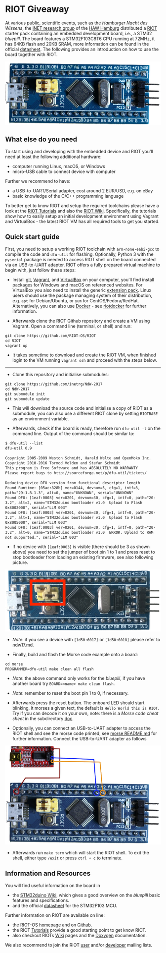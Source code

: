 # RIOT Giveaway

At various public, scientific events, such as the *Hamburger Nacht des Wissens*,
the [iNET research group][iNET] of the [HAW Hamburg][HAW] distributed a [RIOT]
starter pack containing an embedded development board, i.e., a STM32 *bluepill*.
The board features a STM32F103C8T6 CPU running at 72MHz, it has 64KB flash and
20KB SRAM, more information can be found in the official [datasheet]. The
following provides an introduction on how to use the board together with RIOT.

![img:bluepill](/doc/bluepill.png)

## What else do you need

To start using and developing with the embedded device and RIOT you'll need
at least the following additional hardware:
* computer running Linux, macOS, or Windows
* micro-USB cable to connect device with computer

Further we recommend to have:
* a USB-to-UART/Serial adapter, cost around 2 EUR/USD, e.g. on eBay
* basic knowledge of the C/C++ programming language

To better get to know RIOT and setup the required toolchains please have a look
at the [RIOT Tutorials][Tutorials] and also the [RIOT Wiki][Wiki]. Specifically,
the tutorials show how to easily setup an initial development environment using
Vagrant and VirtualBox - the latest RIOT VM has all required tools to get you
started.

## Quick start guide

First, you need to setup a working RIOT toolchain with `arm-none-eabi-gcc`
to compile the code and `dfu-util` for flashing. Optionally, Python 3 with the
`pyserial` package is needed to access RIOT shell on the board connected via
an USB-to-UART adapter. RIOT offers a fully prepared virtual machine to begin
with, just follow these steps:

* Install [git], [Vagrant], and [VirtualBox] on your computer, you'll find
install packages for Windows and macOS on referenced websites. For VirtualBox
you also need to install the generic [extension pack][vboxext].
Linux users should use  the package managing system of their distribution, e.g.
`apt` for Debian/Ubuntu, or `yum` for CentOS/Fedora/RedHat. Alternatively, you
can also use [Docker] - see [riotdocker] for further information.

* Afterwards clone the RIOT Github repository and create a VM using Vagrant.
Open a command line (terminal, or shell) and run:

```
git clone https://github.com/RIOT-OS/RIOT
cd RIOT
vagrant up
```

* It takes sometime to download and create the RIOT VM, when finished login to
the VM running `vagrant ssh` and proceed with the steps below.

----

* Clone this repository and initialise submodules:

```
git clone https://github.com/inetrg/NdW-2017
cd NdW-2017
git submodule init
git submodule update
```

* This will download the source code and initialise a copy of RIOT as a
submodule, you can also use a different RIOT clone by setting `RIOTBASE` as
an environment variable.

* Afterwards, check if the board is ready, therefore run `dfu-util -l` on the
command line. Output of the command should be similar to:

```
$ dfu-util --list
dfu-util 0.9

Copyright 2005-2009 Weston Schmidt, Harald Welte and OpenMoko Inc.
Copyright 2010-2016 Tormod Volden and Stefan Schmidt
This program is Free Software and has ABSOLUTELY NO WARRANTY
Please report bugs to http://sourceforge.net/p/dfu-util/tickets/

Deducing device DFU version from functional descriptor length
Found Runtime: [05ac:828b] ver=0144, devnum=5, cfg=1, intf=3, path="29-1.8.1.3", alt=0, name="UNKNOWN", serial="UNKNOWN"
Found DFU: [1eaf:0003] ver=0201, devnum=30, cfg=1, intf=0, path="20-3.2", alt=2, name="STM32duino bootloader v1.0  Upload to Flash 0x8002000", serial="LLM 003"
Found DFU: [1eaf:0003] ver=0201, devnum=30, cfg=1, intf=0, path="20-3.2", alt=1, name="STM32duino bootloader v1.0  Upload to Flash 0x8005000", serial="LLM 003"
Found DFU: [1eaf:0003] ver=0201, devnum=30, cfg=1, intf=0, path="20-3.2", alt=0, name="STM32duino bootloader v1.0  ERROR. Upload to RAM not supported.", serial="LLM 003"
```

* If no device with `[1eaf:0003]` is visible (there should be 3 as shown above)
you need to set the jumper of boot pin 1 to 1 and press reset to stop bootloader
from loading an existing firmware, see also following picture.

![img:bootloader](/doc/bootloader_new.png)

* *Note*: if you see a device with `[1d50:6017]` or `[1d50:6018]` please refer
to [ndw17.md](ndw17.md).

* Finally, build and flash the Morse code example onto a board:

```
cd morse
PROGRAMMER=dfu-util make clean all flash
```

* *Note*: the above command only works for the *bluepill*, if you have another
board try `BOARD=<name> make clean flash`.

* *Note*: remember to reset the boot pin 1 to 0, if necessary.

* Afterwards press the reset button. The onboard LED should start blinking,
it morses a given text, the default is `Hello World this is RIOT`. Try if you
can decode it on your own,  note: there is a *Morse code cheat sheet* in the
subdirectory [doc](/doc/morse_code.pdf).

* Optionally, you can connect an USB-to-UART adapter to access the RIOT shell
and see the morse code printed, see [morse README.md](/morse/README.md) for
further information. Connect the USB-to-UART adapter as follows

![img:USB-to-UART](/doc/shell.png)

* Afterwards run `make term` which will start the RIOT shell. To exit the shell,
either type `/exit` or press `ctrl + c` to terminate.

## Information and Resources

You will find useful information on the board in

* the [STM32duino Wiki][bluepill], which gives a good overview on the *bluepill*
basic features and specifications.
* and the official [datasheet] for the STM32F103 MCU.

Further information on RIOT are available on line:

* the RIOT-OS [homepage][RIOT] and on [Github].
* the RIOT [Tutorials] provide a good starting point to get know RIOT.
* also checkout RIOTs [Wiki] pages and the [Doxygen] documentation.

We also recommend to join the RIOT [user](https://lists.riot-os.org/mailman/listinfo/users)
and/or [developer](https://lists.riot-os.org/mailman/listinfo/devel) mailing lists.

[HAW]:  http://www.haw-hamburg.de
[iNET]: https://www.inet.haw-hamburg.de
[RIOT]: https://riot-os.org
[Github]: https://github.com/RIOT-OS/RIOT
[Tutorials]: https://github.com/RIOT-OS/Tutorials
[Wiki]: https://github.com/RIOT-OS/RIOT/Wiki
[Doxygen]: https://doc.riot-os.org

[bluepill]: http://wiki.stm32duino.com/index.php?title=Blue_Pill
[datasheet]: http://www.st.com/resource/en/datasheet/stm32f103c8.pdf

[Docker]: https://www.docker.com
[riotdocker]: https://github.com/RIOT-OS/riotdocker
[git]: https://git-scm.com/downloads
[Vagrant]: https://www.vagrantup.com/downloads.html
[VirtualBox]: https://www.virtualbox.org/wiki/Downloads
[vboxext]: http://download.virtualbox.org/virtualbox/5.2.0/Oracle_VM_VirtualBox_Extension_Pack-5.2.0-118431.vbox-extpack
